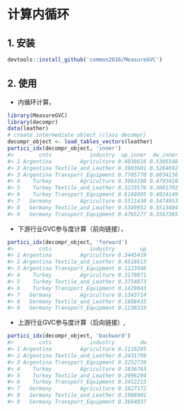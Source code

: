 
<!-- README.md is generated from README.Rmd. Please edit that file -->

# 计算内循环

## 1. 安装

``` r
devtools::install_github('common2016/MeasureGVC')
```

## 2. 使用

-   内循环计算，

``` r
library(MeasureGVC)
library(decompr)
data(leather)
# create intermediate object (class decompr)
decompr_object <- load_tables_vectors(leather)
partici_idx(decompr_object, 'inner')
#>        cnts            industry  up_inner  dw_inner
#> 1 Argentina         Agriculture 0.4038616 0.5305546
#> 2 Argentina Textile_and_Leather 0.3903601 0.5284692
#> 3 Argentina Transport_Equipment 0.7705770 0.6034136
#> 4    Turkey         Agriculture 0.3963190 0.4703428
#> 5    Turkey Textile_and_Leather 0.3233576 0.3881702
#> 6    Turkey Transport_Equipment 0.6168995 0.4924149
#> 7   Germany         Agriculture 0.5511430 0.5474953
#> 8   Germany Textile_and_Leather 0.5349052 0.5513404
#> 9   Germany Transport_Equipment 0.4765277 0.3367365
```

-   下游行业GVC参与度计算（前向链接），

``` r
partici_idx(decompr_object, 'forward')
#>        cnts            industry        up
#> 1 Argentina         Agriculture 0.3445419
#> 2 Argentina Textile_and_Leather 0.4516613
#> 3 Argentina Transport_Equipment 0.1223946
#> 4    Turkey         Agriculture 0.3170871
#> 5    Turkey Textile_and_Leather 0.3754873
#> 6    Turkey Transport_Equipment 0.1429043
#> 7   Germany         Agriculture 0.1343714
#> 8   Germany Textile_and_Leather 0.1688435
#> 9   Germany Transport_Equipment 0.1236333
```

-   上游行业GVC参与度计算（后向链接）,

``` r
partici_idx(decompr_object, 'backward')
#>        cnts            industry        dw
#> 1 Argentina         Agriculture 0.1116295
#> 2 Argentina Textile_and_Leather 0.2431799
#> 3 Argentina Transport_Equipment 0.3252739
#> 4    Turkey         Agriculture 0.1836763
#> 5    Turkey Textile_and_Leather 0.2096294
#> 6    Turkey Transport_Equipment 0.3452213
#> 7   Germany         Agriculture 0.1627172
#> 8   Germany Textile_and_Leather 0.1908901
#> 9   Germany Transport_Equipment 0.3664037
```

<!-- ## 3. 参考文献 -->
<!-- - 陈普和傅元海，全球价值链视角下经济内循环测度与应用. 统计研究（已接受）. 2022. -->
<!-- - Wang, Z., Shang-Jin Wei, Xinding Yu, Kunfu Zhu, Measures of Participation in Glabal Value Chains and Global Business Cycles. 2017, NBER. Number:23222. -->
